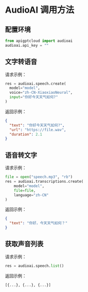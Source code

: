 # AudioAI 调用方法

## 配置环境
```python
from apigptcloud import audioai
audioai.api_key = ""
```

## 文字转语音
请求示例：  
```python
res = audioai.speech.create(
  model="model",
  voice="zh-CN-XiaoxiaoNeural",
  input="你好今天天气如何?"
)
```

返回示例：
```json
{
  "text": "你好今天天气如何?", 
  "url": "https://file.wav", 
  "duration": 2.1
}
```

## 语音转文字
请求示例：

```python
file = open("speech.mp3", "rb")
res = audioai.transcriptions.create(
    model="model",
    file=file,
    language="zh-CN"
)
```
返回示例：
```json
{
  "text": "你好，今天天气如何？"
}
```

## 获取声音列表
请求示例：
```python
res = audioai.speech.list()
```
返回示例：
```python
[{...}, {...}, {...}]
```
